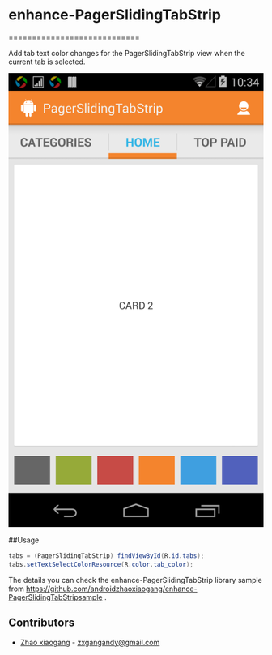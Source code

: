 # enhance-PagerSlidingTabStrip
============================

Add tab text color changes for the PagerSlidingTabStrip view when the current tab is selected.

![Screenshot](https://github.com/androidzhaoxiaogang/enhance-PagerSlidingTabStripsample/blob/master/sample.png?raw=true)

##Usage

``` java
tabs = (PagerSlidingTabStrip) findViewById(R.id.tabs);
tabs.setTextSelectColorResource(R.color.tab_color);
``` 

The details you can check the enhance-PagerSlidingTabStrip library sample from https://github.com/androidzhaoxiaogang/enhance-PagerSlidingTabStripsample .


## Contributors
* [Zhao xiaogang](zxgangandy@gmail.com) - <zxgangandy@gmail.com>

